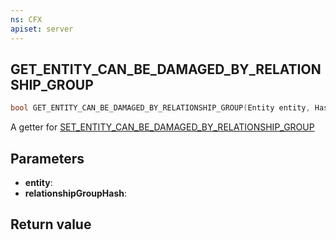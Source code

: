 ```yaml
---
ns: CFX
apiset: server
---
```

## GET_ENTITY_CAN_BE_DAMAGED_BY_RELATIONSHIP_GROUP

```c
bool GET_ENTITY_CAN_BE_DAMAGED_BY_RELATIONSHIP_GROUP(Entity entity, Hash relationshipGroupHash);
```

A getter for [SET_ENTITY_CAN_BE_DAMAGED_BY_RELATIONSHIP_GROUP](#_0xE22D8FDE858B8119)

## Parameters
* **entity**:
* **relationshipGroupHash**:

## Return value